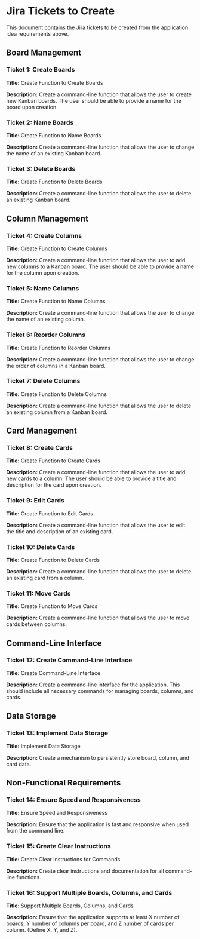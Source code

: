 # Jira Tickets to Create

This document contains the Jira tickets to be created from the application idea requirements above.

## Board Management

### Ticket 1: Create Boards

**Title:** Create Function to Create Boards

**Description:** Create a command-line function that allows the user to create new Kanban boards. The user should be able to provide a name for the board upon creation.

### Ticket 2: Name Boards

**Title:** Create Function to Name Boards

**Description:** Create a command-line function that allows the user to change the name of an existing Kanban board.

### Ticket 3: Delete Boards

**Title:** Create Function to Delete Boards

**Description:** Create a command-line function that allows the user to delete an existing Kanban board.

## Column Management

### Ticket 4: Create Columns

**Title:** Create Function to Create Columns

**Description:** Create a command-line function that allows the user to add new columns to a Kanban board. The user should be able to provide a name for the column upon creation.

### Ticket 5: Name Columns

**Title:** Create Function to Name Columns

**Description:** Create a command-line function that allows the user to change the name of an existing column.

### Ticket 6: Reorder Columns

**Title:** Create Function to Reorder Columns

**Description:** Create a command-line function that allows the user to change the order of columns in a Kanban board.

### Ticket 7: Delete Columns

**Title:** Create Function to Delete Columns

**Description:** Create a command-line function that allows the user to delete an existing column from a Kanban board.

## Card Management

### Ticket 8: Create Cards

**Title:** Create Function to Create Cards

**Description:** Create a command-line function that allows the user to add new cards to a column. The user should be able to provide a title and description for the card upon creation.

### Ticket 9: Edit Cards

**Title:** Create Function to Edit Cards

**Description:** Create a command-line function that allows the user to edit the title and description of an existing card.

### Ticket 10: Delete Cards

**Title:** Create Function to Delete Cards

**Description:** Create a command-line function that allows the user to delete an existing card from a column.

### Ticket 11: Move Cards

**Title:** Create Function to Move Cards

**Description:** Create a command-line function that allows the user to move cards between columns.

## Command-Line Interface

### Ticket 12: Create Command-Line Interface

**Title:** Create Command-Line Interface

**Description:** Create a command-line interface for the application. This should include all necessary commands for managing boards, columns, and cards.

## Data Storage

### Ticket 13: Implement Data Storage

**Title:** Implement Data Storage

**Description:** Create a mechanism to persistently store board, column, and card data.

## Non-Functional Requirements

### Ticket 14: Ensure Speed and Responsiveness

**Title:** Ensure Speed and Responsiveness

**Description:** Ensure that the application is fast and responsive when used from the command line.

### Ticket 15: Create Clear Instructions

**Title:** Create Clear Instructions for Commands

**Description:** Create clear instructions and documentation for all command-line functions.

### Ticket 16: Support Multiple Boards, Columns, and Cards

**Title:** Support Multiple Boards, Columns, and Cards

**Description:** Ensure that the application supports at least X number of boards, Y number of columns per board, and Z number of cards per column. (Define X, Y, and Z).
